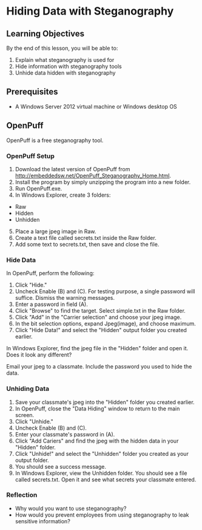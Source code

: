 Hiding Data with Steganography
===============================



Learning Objectives
--------------------------
By the end of this lesson, you will be able to:

1. Explain what steganography is used for
2. Hide information with steganography tools
3. Unhide data hidden with steganography

Prerequisites
---------------------------
- A Windows Server 2012 virtual machine or Windows desktop OS

OpenPuff
------------------------------------
OpenPuff is a free steganography tool.

### OpenPuff Setup

1. Download the latest version of OpenPuff from http://embeddedsw.net/OpenPuff_Steganography_Home.html.
2. Install the program by simply unzipping the program into a new folder.
3. Run OpenPuff.exe.
4. In Windows Explorer, create 3 folders:
  - Raw
  - Hidden
  - Unhidden
5. Place a large jpeg image in Raw.
6. Create a text file called secrets.txt inside the Raw folder.
7. Add some text to secrets.txt, then save and close the file.

### Hide Data

In OpenPuff, perform the following:
1. Click "Hide."
2. Uncheck Enable (B) and (C). For testing purpose, a single password will suffice. Dismiss the warning messages.
3. Enter a password in field (A).
4. Click "Browse" to find the target. Select simple.txt in the Raw folder.
5. Click "Add" in the "Carrier selection" and choose your jpeg image.
6. In the bit selection options, expand Jpeg(image), and choose maximum.
7. Click "Hide Data!" and select the "Hidden" output folder you created earlier.

In Windows Explorer, find the jpeg file in the "Hidden" folder and open it. Does it look any different?

Email your jpeg to a classmate. Include the password you used to hide the data.

### Unhiding Data

1. Save your classmate's jpeg into the "Hidden" folder you created earlier.
2. In OpenPuff, close the "Data Hiding" window to return to the main screen.
3. Click "Unhide."
4. Uncheck Enable (B) and (C).
5. Enter your classmate's password in (A).
6. Click "Add Cariers" and find the jpeg with the hidden data in your "Hidden" folder.
7. Click "Unhide!" and select the "Unhidden" folder you created as your output folder.
8. You should see a success message.
9. In Windows Explorer, view the Unhidden folder. You should see a file called secrets.txt. Open it and see what secrets your classmate entered.

### Reflection

- Why would you want to use steganography?
- How would you prevent employees from using steganography to leak sensitive information?